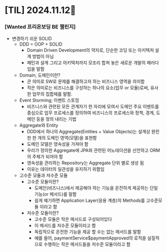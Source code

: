 # [TIL] 2024.11.12📒

### [Wanted 프리온보딩 BE 챌린지]

* 변경하기 쉬운 SOLID
  * DDD = OOP + SOLID
    * Domain Driven Development의 약자로, 단순한 코딩 또는 아키텍처 설계 방법이 아님
    * 패턴과 설계 그리고 아키텍처까지 모조리 합쳐 놓은 새로운 개발의 패러다임을 말함
  * Domain; 도메인이란?
    * 큰 의미로 SW로 문제를 해결하고자 하는 비즈니스 영역을 의미함
    * 작은 의미로는 비즈니스를 구성하는 하나의 요소(업무 or 모듈)로써, 유사한 업무의 집합체를 말함.
  * Event Storming; 이벤트 스토밍
    * 비즈니스와 관련된 모든 관계자가 한 자리에 모여서 도메인 주요 이벤트를 중심으로 업무 프로세스를 정의하여 비즈니스의 프로세스와 정책, 경계, 도메인 등을 정의 내리는 기법
  * Aggregate와 Entity
    * DDD에서 하나의 Aggregate(Entities + Value Objects)는 설계상 완전한 한 개의 도메인 영역(모델)을 표현함
    * 도메인 모델은 영속성을 가져야 함
    * 우리가 정의한 Aggregate에 JPA와 관련된 어노테이션을 선언하고 ORM의 주체가 되어야 함
    * 영속성을 관리하는 Repository는 Aggregate 단위 별로 생성 됨
    * 이유는 데이터의 일관성을 유지하기 위함임
  * 고수준 모듈과 저수준 모듈
    * 고수준 모듈이란?
      * 도메인(비즈니스)에서 제공해야 하는 기능을 온전하게 제공하는 단일 기능(or 메서드)를 말함
      * 쉽게 예기하면 Application Layer(응용 계층)의 Methods를 고수준모듈 이라고 함
    * 저수준 모듈이란?
      * 고수준 모듈은 작은 메서드로 구성되어있다
      * 이 메서드를 저수준 모듈이라고 함
      * 독립적으로 온전한 기능을 제공 할 수는 없는 메서드를 말함
      * 예를 들어, paymentService$paymentApproved의 로직을 실질적으로 수행하는 작은 메서드들을 저수준 모듈이라고 함
